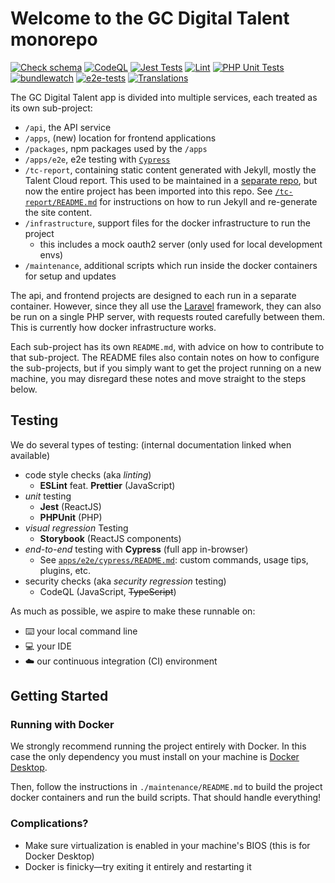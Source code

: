 # Welcome to the GC Digital Talent monorepo

[![Check schema](https://github.com/GCTC-NTGC/gc-digital-talent/actions/workflows/check-lighthouse-schema.yml/badge.svg)](https://github.com/GCTC-NTGC/gc-digital-talent/actions/workflows/check-lighthouse-schema.yml) [![CodeQL](https://github.com/GCTC-NTGC/gc-digital-talent/actions/workflows/codeql-analysis.yml/badge.svg)](https://github.com/GCTC-NTGC/gc-digital-talent/actions/workflows/codeql-analysis.yml) [![Jest Tests](https://github.com/GCTC-NTGC/gc-digital-talent/actions/workflows/jest.yml/badge.svg)](https://github.com/GCTC-NTGC/gc-digital-talent/actions/workflows/jest.yml) [![Lint](https://github.com/GCTC-NTGC/gc-digital-talent/actions/workflows/lint.yml/badge.svg)](https://github.com/GCTC-NTGC/gc-digital-talent/actions/workflows/lint.yml) [![PHP Unit Tests](https://github.com/GCTC-NTGC/gc-digital-talent/actions/workflows/phpunit.yml/badge.svg)](https://github.com/GCTC-NTGC/gc-digital-talent/actions/workflows/phpunit.yml) [![bundlewatch](https://github.com/GCTC-NTGC/gc-digital-talent/actions/workflows/bundlewatch.yml/badge.svg)](https://github.com/GCTC-NTGC/gc-digital-talent/actions/workflows/bundlewatch.yml) [![e2e-tests](https://github.com/GCTC-NTGC/gc-digital-talent/actions/workflows/e2e-tests.yml/badge.svg)](https://github.com/GCTC-NTGC/gc-digital-talent/actions/workflows/e2e-tests.yml) [![Translations](https://github.com/GCTC-NTGC/gc-digital-talent/actions/workflows/translations.yml/badge.svg?branch=main)](https://github.com/GCTC-NTGC/gc-digital-talent/actions/workflows/translations.yml)

The GC Digital Talent app is divided into multiple services, each treated as its own sub-project:

- `/api`, the API service
- `/apps`, (new) location for frontend applications
- `/packages`, npm packages used by the `/apps`
- `/apps/e2e`, e2e testing with [`Cypress`](/apps/e2e/cypress/README.md)
- `/tc-report`, containing static content generated with Jekyll, mostly the Talent Cloud report. This used to be maintained in a [separate repo](https://github.com/GCTC-NTGC/tc-report), but now the entire project has been imported into this repo. See [`/tc-report/README.md`](/tc-report/README.md) for instructions on how to run Jekyll and re-generate the site content.
- `/infrastructure`, support files for the docker infrastructure to run the project
  - this includes a mock oauth2 server (only used for local development envs)
- `/maintenance`, additional scripts which run inside the docker containers for setup and updates

The api, and frontend projects are designed to each run in a separate container. However, since they all use the [Laravel](https://github.com/laravel/laravel) framework, they can also be run on a single PHP server, with requests routed carefully between them. This is currently how docker infrastructure works.

Each sub-project has its own `README.md`, with advice on how to contribute to that sub-project. The README files also contain notes on how to configure the sub-projects, but if you simply want to get the project running on a new machine, you may disregard these notes and move straight to the steps below.

## Testing

We do several types of testing: (internal documentation linked when available)

- code style checks (aka _linting_)
  - **ESLint** feat. **Prettier** (JavaScript)
- _unit_ testing
  - **Jest** (ReactJS)
  - **PHPUnit** (PHP)
- _visual regression_ Testing
  - **Storybook** (ReactJS components)
- _end-to-end_ testing with **Cypress** (full app in-browser)
  - See [`apps/e2e/cypress/README.md`](/apps/e2e/cypress/README.md): custom commands, usage tips, plugins, etc.
- security checks (aka _security regression_ testing)
  - CodeQL (JavaScript, ~~TypeScript~~)

As much as possible, we aspire to make these runnable on:

- :keyboard: your local command line
- :computer: your IDE
- :cloud: our continuous integration (CI) environment

## Getting Started

### Running with Docker

We strongly recommend running the project entirely with Docker. In this case the only dependency you must install on your machine is [Docker Desktop](https://www.docker.com/products/docker-desktop).

Then, follow the instructions in `./maintenance/README.md` to build the project docker containers and run the build scripts. That should handle everything!

### Complications?

- Make sure virtualization is enabled in your machine's BIOS (this is for Docker Desktop)
- Docker is finicky—try exiting it entirely and restarting it
